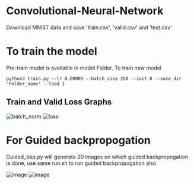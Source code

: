 # Convolutional-Neural-Network
Download MNIST data and save 'train.csv', 'valid.csv' and 'test.csv'
# To train the model
Pre-train model is available in model Folder.
To train new model
```
python3 train.py --lr 0.00005 --batch_size 250 --init 0 --save_dir 'Folder_name' --load 1
```
## Train and Valid Loss Graphs

![batch_norm](https://user-images.githubusercontent.com/17472092/132354546-91df62aa-a4de-493a-9293-7b90bf3a047f.png)
![loss](https://user-images.githubusercontent.com/17472092/132354553-a5980376-b450-4e9e-8da1-b5d8b7ae0b62.png)

# For Guided backpropogation
Guided_bkp.py will generate 20 images on which guided backpropogation is done, use same run.sh to run guided backpropogation also.

![image](https://user-images.githubusercontent.com/17472092/132364731-635bf992-ffe6-4257-ac8f-3b05e26f6e18.png)
![image](https://user-images.githubusercontent.com/17472092/132364931-5d4ede3f-22c5-4fa1-8292-4ae14a91ac1b.png)
